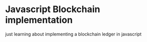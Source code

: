 # Javascript Blockchain implementation

just learning about implementing a blockchain ledger in javascript
